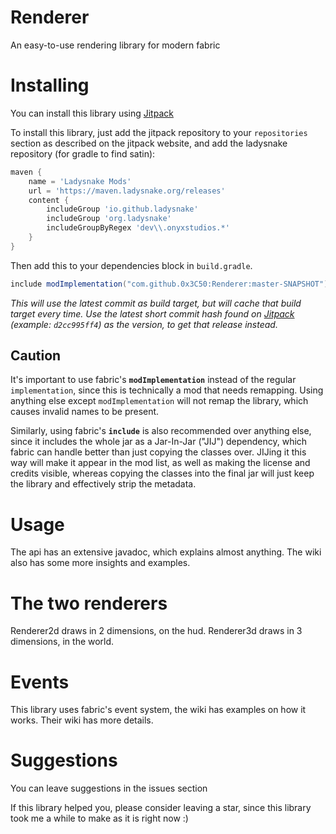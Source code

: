 # Renderer
An easy-to-use rendering library for modern fabric

# Installing
You can install this library using [Jitpack](https://jitpack.io/)

To install this library, just add the jitpack repository to your `repositories` section as described on the jitpack website, and add the ladysnake repository (for gradle to find satin):
```groovy
maven {
    name = 'Ladysnake Mods'
    url = 'https://maven.ladysnake.org/releases'
    content {
        includeGroup 'io.github.ladysnake'
        includeGroup 'org.ladysnake'
        includeGroupByRegex 'dev\\.onyxstudios.*'
    }
}
```

Then add this to your dependencies block in `build.gradle`.
```groovy
include modImplementation("com.github.0x3C50:Renderer:master-SNAPSHOT")
```
*This will use the latest commit as build target, but will cache that build target every time. Use the latest short commit hash found on [Jitpack](https://jitpack.io/#0x3C50/Renderer) (example: `d2cc995ff4`) as the version, to get that release instead.*  

## Caution
It's important to use fabric's **`modImplementation`** instead of the regular `implementation`, since this is technically a mod that needs remapping. Using anything else except `modImplementation` will not remap the library, which causes invalid names to be present.

Similarly, using fabric's **`include`** is also recommended over anything else, since it includes the whole jar as a Jar-In-Jar ("JIJ") dependency, which fabric can handle better than just copying the classes over. JIJing it this way will make it appear in the mod list, as well as making the license and credits visible, whereas copying the classes into the final jar will just keep the library and effectively strip the metadata.

# Usage
The api has an extensive javadoc, which explains almost anything. The wiki also has some more insights and examples.

# The two renderers
Renderer2d draws in 2 dimensions, on the hud. Renderer3d draws in 3 dimensions, in the world.

# Events
This library uses fabric's event system, the wiki has examples on how it works. Their wiki has more details.

# Suggestions
You can leave suggestions in the issues section

If this library helped you, please consider leaving a star, since this library took me a while to make as it is right now :)
